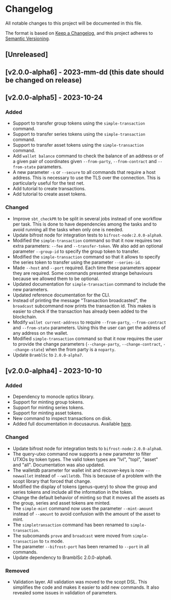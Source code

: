 # Changelog

All notable changes to this project will be documented in this file.

The format is based on [Keep a Changelog](https://keepachangelog.com/en/1.0.0/),
and this project adheres to [Semantic Versioning](https://semver.org/spec/v2.0.0.html).

## [Unreleased]
## [v2.0.0-alpha6] - 2023-mm-dd (this date should be changed on release)
## [v2.0.0-alpha5] - 2023-10-24

### Added

- Support to transfer group tokens using the `simple-transaction` command.
- Support to transfer series tokens using the `simple-transaction` command.
- Support to transfer asset tokens using the `simple-transaction` command.
- Add `wallet balance` command to check the balance of an address or of a 
given pair of coordinates given `--from-party`, `--from-contract` and `--from-state` parameters. 
- A new parameter `-s` or `--secure` to all commands that require a host address.
This is necessary to use the TLS over the connection. This is particularly useful
for the test net.
- Add tutorial to create transactions.
- Add tutorial to create asset tokens.

### Changed

- Improve `sbt_checkPR` to be split in several jobs instead of one workflow per 
task. This is done to have dependencies among the tasks and to avoid running
all the tasks when only one is needed.
- Update bifrost node for integration tests to `bifrost-node:2.0.0-alpha9`.
- Modified the `simple-transaction` command so that it now requires two extra parameters: `--fee` and `--transfer-token`. We also add
an optional parameter `--group-id` to specify the group token to transfer.
- Modified the `simple-transaction` command so that it allows to specify the series token to transfer using the parameter `--series-id`.
- Made `--host` and `--port` required. Each time these parameters appear they are required. Some commands presented strange behaviours because we allowed them to be optional.
- Updated documentation for `simple-transaction` command to include the new parameters.
- Updated reference documentation for the CLI.
- Instead of printing the message "Transaction broadcasted", the `broadcast` 
subcommand now prints the transaction id. This makes is easier to check
if the transaction has already been added to the blockchain. 
- Modify `wallet current-address` to require `--from-party`, `--from-contract` and `--from-state` parameters.
Using this the user can get the address of any address on the wallet.
- Modified `simple-transaction` command so that it now requires the user
to provide the change parameters (`--change-party`, `--change-contract`, `--change-state`)
when the from party is a `noparty`. 
- Update `BramblSc` to `2.0.0-alpha7`.

## [v2.0.0-alpha4] - 2023-10-10
### Added

- Dependency to monocle optics library.
- Support for minting group tokens.
- Support for minting series tokens.
- Support for minting asset tokens.
- New command to inspect transactions on disk.
- Added full documentation in docusaurus. Available [here](https://topl.github.io/brambl-cli).

### Changed

- Update bifrost node for integration tests to `bifrost-node:2.0.0-alpha8`.
- The query-utxo command now supports a new parameter to filter UTXOs by token
types. The valid token types are "lvl", "topl", "asset" and "all". Documentation
was also updated.
- The walletdb parameter for wallet init and recover-keys is now `--newwallet` 
instead of `--walletdb`.
This is because of a problem with the scopt library that forced that change.
- Modified the display of tokens (genus-query) to show the group and series 
tokens and include all the information in the token.
- Change the default behavior of minting so that it moves all the assets as
the group, series and asset tokens are minted.
- The `simple-mint` command now uses the parameter `--mint-amount` instead of
`--amount` to avoid confusion with the amount of the asset to mint.
- The `simpletransaction` command has been renamed to `simple-transaction`.
- The subcomands `prove` and `broadcast` were moved from `simple-transaction`
to `tx` mode.
- The parameter `--bifrost-port` has been renamed to `--port` in all commands. 
- Update dependency to BramblSc 2.0.0-alpha6.

### Removed

- Validation layer. All validation was moved to the scopt DSL. This simplifies
the code and makes it easier to add new commands. It also revealed some issues
in validation of parameters.